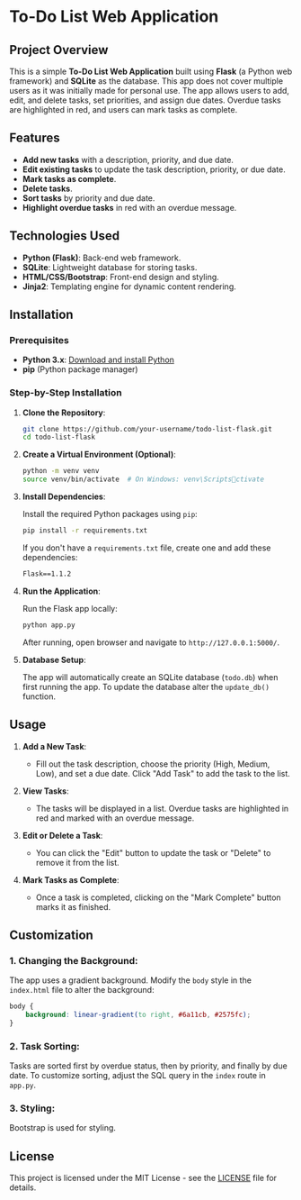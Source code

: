 
# To-Do List Web Application

## Project Overview

This is a simple **To-Do List Web Application** built using **Flask** (a Python web framework) and **SQLite** as the database. This app does not cover multiple users as it was initially made for personal use. The app allows users to add, edit, and delete tasks, set priorities, and assign due dates. Overdue tasks are highlighted in red, and users can mark tasks as complete.

## Features

- **Add new tasks** with a description, priority, and due date.
- **Edit existing tasks** to update the task description, priority, or due date.
- **Mark tasks as complete**.
- **Delete tasks**.
- **Sort tasks** by priority and due date.
- **Highlight overdue tasks** in red with an overdue message.

## Technologies Used

- **Python (Flask)**: Back-end web framework.
- **SQLite**: Lightweight database for storing tasks.
- **HTML/CSS/Bootstrap**: Front-end design and styling.
- **Jinja2**: Templating engine for dynamic content rendering.
  
## Installation

### Prerequisites

- **Python 3.x**: [Download and install Python](https://www.python.org/downloads/)
- **pip** (Python package manager)

### Step-by-Step Installation

1. **Clone the Repository**:

   ```bash
   git clone https://github.com/your-username/todo-list-flask.git
   cd todo-list-flask
   ```

2. **Create a Virtual Environment (Optional)**:

   ```bash
   python -m venv venv
   source venv/bin/activate  # On Windows: venv\Scriptsctivate
   ```

3. **Install Dependencies**:

   Install the required Python packages using `pip`:

   ```bash
   pip install -r requirements.txt
   ```

   If you don't have a `requirements.txt` file, create one and add these dependencies:

   ```txt
   Flask==1.1.2
   ```
   
4. **Run the Application**:

   Run the Flask app locally:

   ```bash
   python app.py
   ```

   After running, open browser and navigate to `http://127.0.0.1:5000/`.

5. **Database Setup**:

   The app will automatically create an SQLite database (`todo.db`) when first running the app. To update the database alter the `update_db()` function.

## Usage

1. **Add a New Task**:
   - Fill out the task description, choose the priority (High, Medium, Low), and set a due date. Click "Add Task" to add the task to the list.
   
2. **View Tasks**:
   - The tasks will be displayed in a list. Overdue tasks are highlighted in red and marked with an overdue message.

3. **Edit or Delete a Task**:
   - You can click the "Edit" button to update the task or "Delete" to remove it from the list.

4. **Mark Tasks as Complete**:
   - Once a task is completed, clicking on the "Mark Complete" button marks it as finished.

## Customization

### 1. **Changing the Background**:
   The app uses a gradient background. Modify the `body` style in the `index.html` file to alter the background:

   ```css
   body {
       background: linear-gradient(to right, #6a11cb, #2575fc);
   }
   ```

### 2. **Task Sorting**:
   Tasks are sorted first by overdue status, then by priority, and finally by due date. To customize sorting, adjust the SQL query in the `index` route in `app.py`.

### 3. **Styling**:
   Bootstrap is used for styling.

## License

This project is licensed under the MIT License - see the [LICENSE](LICENSE) file for details.
